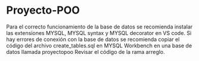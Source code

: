 # Proyecto-POO

Para el correcto funcionamiento de la base de datos se recomienda instalar las extensiones MYSQL, MYSQL syntax y MYSQL decorator en VS code.
Si hay errores de conexión con la base de datos se recomienda copiar el código del archivo create_tables.sql en MYSQL Workbench en una base de datos llamada proyectopoo
Revisar el código de la rama arreglo.
